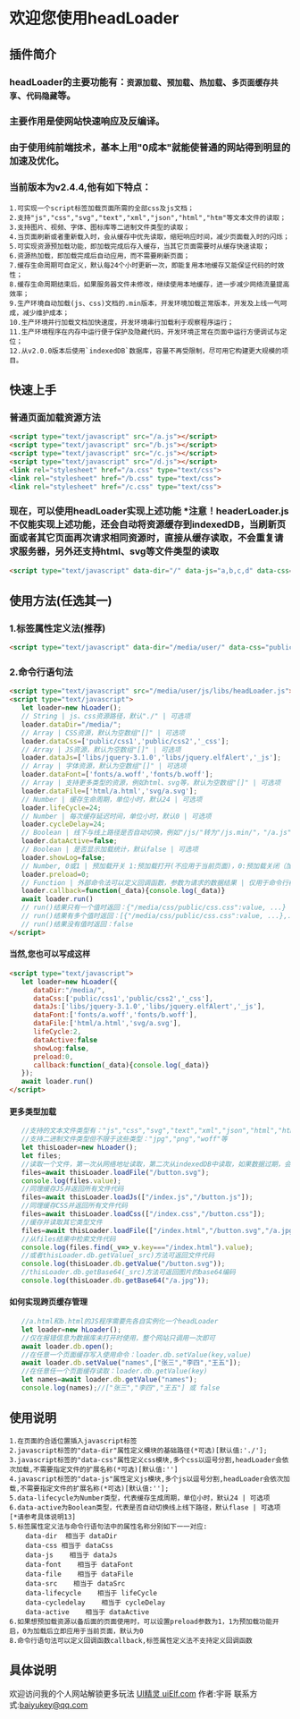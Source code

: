 欢迎您使用headLoader
==
插件简介
--
### headLoader的主要功能有：`资源加载`、`预加载`、`热加载`、`多页面缓存共享`、`代码隐藏`等。
### 主要作用是使网站快速响应及反编译。
### 由于使用纯前端技术，基本上用"0成本"就能使普通的网站得到明显的加速及优化。
### 当前版本为v2.4.4,他有如下特点：
    1.可实现一个script标签加载页面所需的全部css及js文档；
    2.支持"js","css","svg","text","xml","json","html","htm"等文本文件的读取；
    3.支持图片、视频、字体、图标库等二进制文件类型的读取；
    4.当页面刷新或者重新载入时，会从缓存中优先读取，缩短响应时间，减少页面载入时的闪烁；
    5.可实现资源预加载功能，即加载完成后存入缓存，当其它页面需要时从缓存快速读取；
    6.资源热加载，即加载完成后自动应用，而不需要刷新页面；
    7.缓存生命周期可自定义，默认每24个小时更新一次，即能复用本地缓存又能保证代码的时效性；
    8.缓存生命周期结束后，如果服务器文件未修改，继续使用本地缓存，进一步减少网络流量提高效率；
    9.生产环境自动加载(js、css)文档的.min版本，开发环境加载正常版本，开发及上线一气呵成，减少维护成本；
    10.生产环境并行加载文档加快速度，开发环境串行加载利于观察程序运行；
    11.生产环境程序在内存中运行便于保护及隐藏代码，开发环境正常在页面中运行方便调试与定位；
    12.从v2.0.0版本后使用`indexedDB`数据库，容量不再受限制，尽可用它构建更大规模的项目。
快速上手
--
### 普通页面加载资源方法
```html
<script type="text/javascript" src="/a.js"></script>
<script type="text/javascript" src="/b.js"></script>
<script type="text/javascript" src="/c.js"></script>
<script type="text/javascript" src="/d.js"></script>
<link rel="stylesheet" href="/a.css" type="text/css">
<link rel="stylesheet" href="/b.css" type="text/css">
<link rel="stylesheet" href="/c.css" type="text/css">
```
### 现在，可以使用headLoader实现上述功能  *注意！headerLoader.js不仅能实现上述功能，还会自动将资源缓存到indexedDB，当刷新页面或者其它页面再次请求相同资源时，直接从缓存读取，不会重复请求服务器，另外还支持html、svg等文件类型的读取
```html
<script type="text/javascript" data-dir="/" data-js="a,b,c,d" data-css="a,b,c" src="/headLoader.min.js"></script>
```
使用方法(任选其一)
--
### 1.标签属性定义法(推荐)
```html
<script type="text/javascript" data-dir="/media/user/" data-css="public/global,public/color,other,_css" data-js="libs/jquery-3.1.0,libs/jquery.elfAlert,_js" src="/media/user/js.min/libs/headLoader.min.js"></script>
```
### 2.命令行语句法
```html
<script type="text/javascript" src="/media/user/js/libs/headLoader.js"></script>
<script type="text/javascript">
   let loader=new hLoader();
   // String | js、css资源路径，默认"./" | 可选项
   loader.dataDir="/media/";
   // Array | CSS资源，默认为空数组"[]" | 可选项
   loader.dataCss=['public/css1','public/css2','_css'];
   // Array | JS资源，默认为空数组"[]" | 可选项
   loader.dataJs=['libs/jquery-3.1.0','libs/jquery.elfAlert','_js'];
   // Array | 字体资源，默认为空数组"[]" | 可选项
   loader.dataFont=['fonts/a.woff','fonts/b.woff'];
   // Array | 支持更多类型的资源，例如html、svg等，默认为空数组"[]" | 可选项
   loader.dataFile=['html/a.html','svg/a.svg'];
   // Number | 缓存生命周期，单位小时，默认24 | 可选项
   loader.lifeCycle=24;
   // Number | 每次缓存延迟时间，单位小时，默认0 | 可选项
   loader.cycleDelay=24;
   // Boolean | 线下与线上路径是否自动切换，例如"/js/"转为"/js.min/"，"/a.js"转为"a.min.js"，默认False | 可选项
   loader.dataActive=false;
   // Boolean | 是否显示加载统计，默认false | 可选项
   loader.showLog=false;
   // Number, 0或1 | 预加载开关 1:预加载打开(不应用于当前页面)，0:预加载关闭（加载后立即应用于当前页面）。 默认0 | 可选项
   loader.preload=0;
   // Function | 外部命令法可以定义回调函数，参数为请求的数据结果 | 仅用于命令行模式 | 可选项
   loader.callback=function(_data){console.log(_data)}
   await loader.run()
   // run()结果只有一个值时返回：{"/media/css/public/css.css":value, ...}
   // run()结果有多个值时返回：[{"/media/css/public/css.css":value, ...},...]
   // run()结果没有值时返回：false
</script>
```
#### 当然,您也可以写成这样
```html
<script type="text/javascript">
   let loader=new hLoader({
      dataDir:"/media/",
      dataCss:['public/css1','public/css2','_css'],
      dataJs:['libs/jquery-3.1.0','libs/jquery.elfAlert','_js'],
      dataFont:['fonts/a.woff','fonts/b.woff'],
      dataFile:['html/a.html','svg/a.svg'],
      lifeCycle:2,
      dataActive:false
      showLog:false,
      preload:0,
      callback:function(_data){console.log(_data)}
   });
   await loader.run()
</script>
```
#### 更多类型加载
```javascript
   //支持的文本文件类型有："js","css","svg","text","xml","json","html","htm"等
   //支持二进制文件类型但不限于这些类型："jpg","png","woff"等
   let thisLoader=new hLoader();
   let files;
   //读取一个文件，第一次从网络地址读取，第二次从indexedDB中读取，如果数据过期，会自动更新。
   files=await thisLoader.loadFile("/button.svg");
   console.log(files.value);
   //同理缓存JS并返回所有文件代码
   files=await thisLoader.loadJs(["/index.js","/button.js"]);
   //同理缓存CSS并返回所有文件代码
   files=await thisLoader.loadCss(["/index.css","/button.css"]);
   //缓存并读取其它类型文件
   files=await thisLoader.loadFile(["/index.html","/button.svg","/a.jpg"]);
   //从files结果中检索文件代码
   console.log(files.find(_v=>_v.key==="/index.html").value);
   //或者thisLoader.db.getValue(_src)方法可返回文件代码
   console.log(thisLoader.db.getValue("/button.svg"));
   //thisLoader.db.getBase64(_src)方法可返回图片的base64编码
   console.log(thisLoader.db.getBase64("/a.jpg"));
```
#### 如何实现跨页缓存管理
```javascript
   //a.html和b.html的JS程序需要先各自实例化一个headLoader
   let loader=new hLoader();
   //仅在报错信息为数据库未打开时使用，整个网站只调用一次即可
   await loader.db.open();
   //在任意一个页面缓存写入使用命令：loader.db.setValue(key,value)
   await loader.db.setValue("names",["张三","李四","王五"]);
   //在任意任一个页面缓存读取：loader.db.getValue(key)
   let names=await loader.db.getValue("names");
   console.log(names);//["张三","李四","王五"] 或 false
```
使用说明
--
    1.在页面的合适位置插入javascript标签
    2.javascript标签的"data-dir"属性定义模块的基础路径(*可选)[默认值:'./'];
    3.javascript标签的"data-css"属性定义css模块,多个css以逗号分割,headLoader会依次加载,不需要指定文件的扩展名称(*可选)[默认值:'']
    4.javascript标签的"data-js"属性定义js模块,多个js以逗号分割,headLoader会依次加载,不需要指定文件的扩展名称(*可选)[默认值:''];
    5.data-lifecycle为Number类型，代表缓存生成周期，单位小时，默认24 | 可选项
    6.data-active为Boolean类型，代表是否自动切换线上线下路径，默认flase | 可选项 [*请参考具体说明13]
    5.标签属性定义法与命令行语句法中的属性名称分别如下一一对应:
        data-dir  相当于 dataDir
        data-css 相当于 dataCss
        data-js    相当于 dataJs
        data-font    相当于 dataFont
        data-file    相当于 dataFile
        data-src    相当于 dataSrc
        data-lifecycle    相当于 lifeCycle
        data-cycledelay    相当于 cycleDelay
        data-active    相当于 dataActive
    6.如果想预加载资源以备后面的页面使用时，可以设置preload参数为1，1为预加载功能开启，0为加载后立即应用于当前页面，默认为0
    8.命令行语句法可以定义回调函数callback,标签属性定义法不支持定义回调函数
具体说明
--
   欢迎访问我的个人网站解锁更多玩法 [UI精灵 uiElf.com](http://www.uielf.com/headLoader/) 
   作者:宇哥
   联系方式:baiyukey@qq.com

